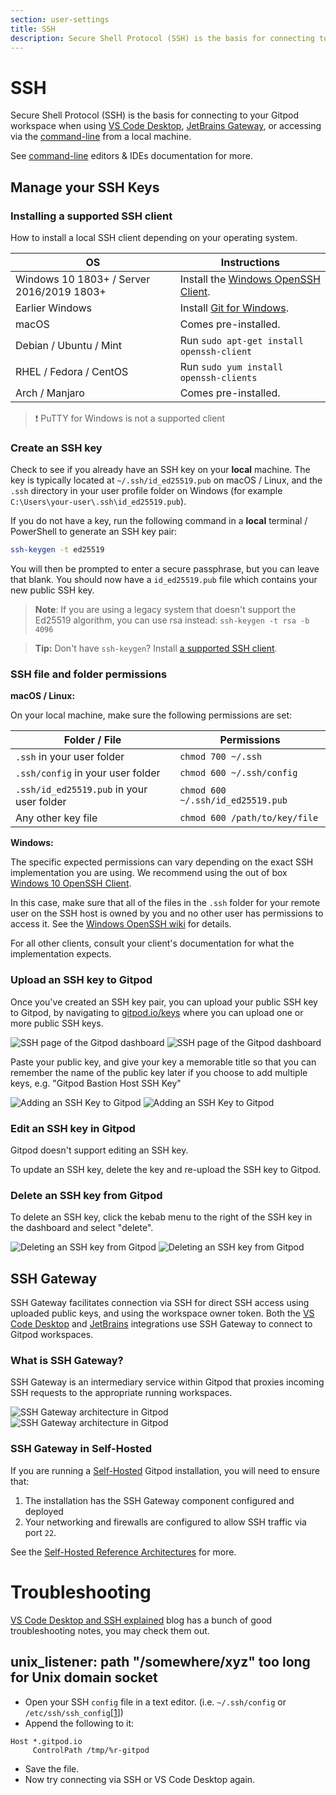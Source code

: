 ```yaml
---
section: user-settings
title: SSH
description: Secure Shell Protocol (SSH) is the basis for connecting to your Gitpod workspace when using VS Code Desktop, JetBrains Gateway, or accessing via CLIs from a local machine.
---
```


# SSH

Secure Shell Protocol (SSH) is the basis for connecting to your Gitpod workspace when using [VS Code Desktop](/docs/references/ides-and-editors/vscode), [JetBrains Gateway](/docs/integrations/jetbrains-gateway), or accessing via the [command-line](/docs/references/ides-and-editors/command-line) from a local machine.

See [command-line](/docs/references/ides-and-editors/command-line) editors & IDEs documentation for more.

## Manage your SSH Keys

### Installing a supported SSH client

How to install a local SSH client depending on your operating system.

| OS                                        | Instructions                                                                                                                     |
| ----------------------------------------- | -------------------------------------------------------------------------------------------------------------------------------- |
| Windows 10 1803+ / Server 2016/2019 1803+ | Install the [Windows OpenSSH Client](https://docs.microsoft.com/windows-server/administration/openssh/openssh_install_firstuse). |
| Earlier Windows                           | Install [Git for Windows](https://git-scm.com/download/win).                                                                     |
| macOS                                     | Comes pre-installed.                                                                                                             |
| Debian / Ubuntu / Mint                    | Run `sudo apt-get install openssh-client`                                                                                        |
| RHEL / Fedora / CentOS                    | Run `sudo yum install openssh-clients`                                                                                           |
| Arch / Manjaro                            | Comes pre-installed.                                                                                                             |

> ❗️ PuTTY for Windows is not a supported client

### Create an SSH key

Check to see if you already have an SSH key on your **local** machine. The key is typically located at `~/.ssh/id_ed25519.pub` on macOS / Linux, and the `.ssh` directory in your user profile folder on Windows (for example `C:\Users\your-user\.ssh\id_ed25519.pub`).

If you do not have a key, run the following command in a **local** terminal / PowerShell to generate an SSH key pair:

```bash
ssh-keygen -t ed25519
```

You will then be prompted to enter a secure passphrase, but you can leave that blank. You should now have a `id_ed25519.pub` file which contains your new public SSH key.

> **Note**: If you are using a legacy system that doesn't support the Ed25519 algorithm, you can use rsa instead: `ssh-keygen -t rsa -b 4096`

> **Tip:** Don't have `ssh-keygen`? Install [a supported SSH client](#installing-a-supported-ssh-client).

### SSH file and folder permissions

**macOS / Linux:**

On your local machine, make sure the following permissions are set:

| Folder / File                             | Permissions                       |
| ----------------------------------------- | --------------------------------- |
| `.ssh` in your user folder                | `chmod 700 ~/.ssh`                |
| `.ssh/config` in your user folder         | `chmod 600 ~/.ssh/config`         |
| `.ssh/id_ed25519.pub` in your user folder | `chmod 600 ~/.ssh/id_ed25519.pub` |
| Any other key file                        | `chmod 600 /path/to/key/file`     |

**Windows:**

The specific expected permissions can vary depending on the exact SSH implementation you are using. We recommend using the out of box [Windows 10 OpenSSH Client](https://docs.microsoft.com/windows-server/administration/openssh/openssh_overview).

In this case, make sure that all of the files in the `.ssh` folder for your remote user on the SSH host is owned by you and no other user has permissions to access it. See the [Windows OpenSSH wiki](https://github.com/PowerShell/Win32-OpenSSH/wiki/Security-protection-of-various-files-in-Win32-OpenSSH) for details.

For all other clients, consult your client's documentation for what the implementation expects.

### Upload an SSH key to Gitpod

Once you've created an SSH key pair, you can upload your public SSH key to Gitpod, by navigating to [gitpod.io/keys](https://gitpod.io/keys) where you can upload one or more public SSH keys.

![SSH page of the Gitpod dashboard](/images/docs/ssh-key-upload-dark-theme.png)
![SSH page of the Gitpod dashboard](/images/docs/ssh-key-upload-light-theme.png)

Paste your public key, and give your key a memorable title so that you can remember the name of the public key later if you choose to add multiple keys, e.g. "Gitpod Bastion Host SSH Key"

![Adding an SSH Key to Gitpod](/images/docs/new-ssh-key-light-theme.png)
![Adding an SSH Key to Gitpod](/images/docs/new-ssh-key-dark-theme.png)

### Edit an SSH key in Gitpod

Gitpod doesn't support editing an SSH key.

To update an SSH key, delete the key and re-upload the SSH key to Gitpod.

### Delete an SSH key from Gitpod

To delete an SSH key, click the kebab menu to the right of the SSH key in the dashboard and select "delete".

![Deleting an SSH key from Gitpod](/images/docs/delete-ssh-key-light-theme.png)
![Deleting an SSH key from Gitpod](/images/docs/delete-ssh-key-dark-theme.png)

## SSH Gateway

SSH Gateway facilitates connection via SSH for direct SSH access using uploaded public keys, and using the workspace owner token. Both the [VS Code Desktop](/docs/references/ides-and-editors/vscode) and [JetBrains](/docs/integrations/jetbrains-gateway) integrations use SSH Gateway to connect to Gitpod workspaces.

### What is SSH Gateway?

SSH Gateway is an intermediary service within Gitpod that proxies incoming SSH requests to the appropriate running workspaces.

![SSH Gateway architecture in Gitpod](/images/ssh-gateway/ssh-gateway-dark-theme.png)
![SSH Gateway architecture in Gitpod](/images/ssh-gateway/ssh-gateway-light-theme.png)

### SSH Gateway in Self-Hosted

If you are running a [Self-Hosted](https://www.gitpod.io/self-hosted) Gitpod installation, you will need to ensure that:

1. The installation has the SSH Gateway component configured and deployed
2. Your networking and firewalls are configured to allow SSH traffic via port `22`.

See the [Self-Hosted Reference Architectures](/docs/configure/self-hosted/latest/reference-architecture) for more.

# Troubleshooting

[VS Code Desktop and SSH explained](/blog/vscode-desktop-ssh-updates#diagnosing--fixing-common-ssh-connection-issues) blog has a bunch of good troubleshooting notes, you may check them out.

## unix_listener: path "/somewhere/xyz" too long for Unix domain socket

-   Open your SSH `config` file in a text editor. (i.e. `~/.ssh/config` or `/etc/ssh/ssh_config`[[1](https://www.ssh.com/academy/ssh/config)])
-   Append the following to it:

```
Host *.gitpod.io
     ControlPath /tmp/%r-gitpod
```

-   Save the file.
-   Now try connecting via SSH or VS Code Desktop again.
